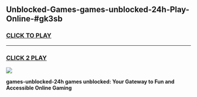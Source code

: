 
## Unblocked-Games-games-unblocked-24h-Play-Online-#gk3sb
<h3>
<a href="https://premium.freeplayer.one?title=games-unblocked-24h&ref=27F">CLICK TO PLAY</a></h3>
<hr>

<h3>
<a href="https://premium.freeplayer.one?title=games-unblocked-24h&ref=27F">CLICK 2 PLAY</a>
  
</h3>

<a href="https://premium.freeplayer.one?title=games-unblocked-24h&ref=27F"><img src="https://clearcache.store/games.png"></a>


**games-unblocked-24h games unblocked: Your Gateway to Fun and Accessible Online Gaming**
